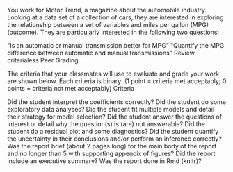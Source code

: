 You work for Motor Trend, a magazine about the automobile industry. 
Looking at a data set of a collection of cars, they are interested in exploring the relationship between a set of variables 
and miles per gallon (MPG) (outcome). 
They are particularly interested in the following two questions:

“Is an automatic or manual transmission better for MPG”
"Quantify the MPG difference between automatic and manual transmissions"
Review criterialess 
Peer Grading

The criteria that your classmates will use to evaluate and grade your work are shown below.
Each criteria is binary: (1 point = criteria met acceptably; 0 points = criteria not met acceptably)
Criteria

Did the student interpret the coefficients correctly?
Did the student do some exploratory data analyses?
Did the student fit multiple models and detail their strategy for model selection?
Did the student answer the questions of interest or detail why the question(s) is (are) not answerable?
Did the student do a residual plot and some diagnostics?
Did the student quantify the uncertainty in their conclusions and/or perform an inference correctly?
Was the report brief (about 2 pages long) for the main body of the report and no longer than 5 with supporting appendix of figures?
Did the report include an executive summary?
Was the report done in Rmd (knitr)?
